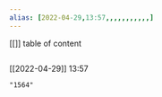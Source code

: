 ```yaml
---
alias: [2022-04-29,13:57,,,,,,,,,,,]
---
```

[[]]
table of content
```toc
```

[[2022-04-29]] 13:57

```query
"1564"
```
